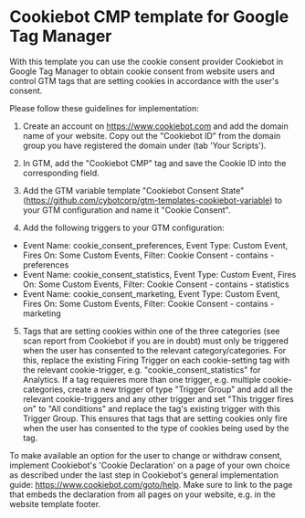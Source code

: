 # Cookiebot CMP template for Google Tag Manager
With this template you can use the cookie consent provider Cookiebot in Google Tag Manager to obtain cookie consent from website users and control GTM tags that are setting cookies in accordance with the user's consent.

Please follow these guidelines for implementation:

1. Create an account on https://www.cookiebot.com and add the domain name of your website. Copy out the "Cookiebot ID" from the domain group you have registered the domain under (tab 'Your Scripts').

2. In GTM, add the "Cookiebot CMP" tag and save the Cookie ID into the corresponding field.

3. Add the GTM variable template "Cookiebot Consent State" (https://github.com/cybotcorp/gtm-templates-cookiebot-variable) to your GTM configuration and name it "Cookie Consent".

4. Add the following triggers to your GTM configuration:
- Event Name: cookie_consent_preferences, Event Type: Custom Event, Fires On: Some Custom Events, Filter: Cookie Consent - contains - preferences
- Event Name: cookie_consent_statistics, Event Type: Custom Event, Fires On: Some Custom Events, Filter: Cookie Consent - contains - statistics
- Event Name: cookie_consent_marketing, Event Type: Custom Event, Fires On: Some Custom Events, Filter: Cookie Consent - contains - marketing

5. Tags that are setting cookies within one of the three categories (see scan report from Cookiebot if you are in doubt) must only be triggered when the user has consented to the relevant category/categories. For this, replace the existing Firing Trigger on each cookie-setting tag with the relevant cookie-trigger, e.g. "cookie_consent_statistics" for Analytics. If a tag requieres more than one trigger, e.g. multiple cookie-categories, create a new trigger of type "Trigger Group" and add all the relevant cookie-triggers and any other trigger and set "This trigger fires on" to "All conditions" and replace the tag's existing trigger with this Trigger Group. This ensures that tags that are setting cookies only fire when the user has consented to the type of cookies being used by the tag.

To make available an option for the user to change or withdraw consent, implement Cookiebot's 'Cookie Declaration' on a page of your own choice as described under the last step in Cookiebot's general implementation guide: https://www.cookiebot.com/goto/help. Make sure to link to the page that embeds the declaration from all pages on your website, e.g. in the website template footer.
